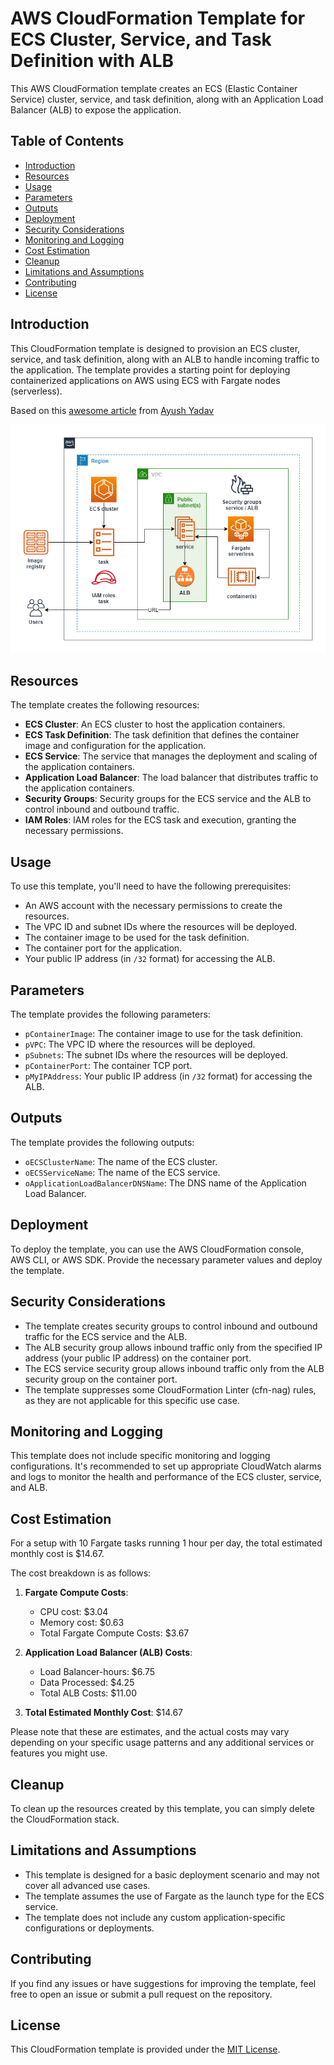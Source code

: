 # AWS CloudFormation Template for ECS Cluster, Service, and Task Definition with ALB

This AWS CloudFormation template creates an ECS (Elastic Container Service) cluster, service, and task definition, along with an Application Load Balancer (ALB) to expose the application.

## Table of Contents

- [Introduction](#introduction)
- [Resources](#resources)
- [Usage](#usage)
- [Parameters](#parameters)
- [Outputs](#outputs)
- [Deployment](#deployment)
- [Security Considerations](#security-considerations)
- [Monitoring and Logging](#monitoring-and-logging)
- [Cost Estimation](#cost-estimation)
- [Cleanup](#cleanup)
- [Limitations and Assumptions](#limitations-and-assumptions)
- [Contributing](#contributing)
- [License](#license)

## Introduction

This CloudFormation template is designed to provision an ECS cluster, service, and task definition, along with an ALB to handle incoming traffic to the application. The template provides a starting point for deploying containerized applications on AWS using ECS with Fargate nodes (serverless).

Based on this <a href="https://medium.com/@ayushunleashed/how-to-build-ecs-ec2-auto-scaling-infrastructure-on-aws-ba730aa076a9">awesome article</a> from <a href="https://www.linkedin.com/in/ayushunleashed/">Ayush Yadav</a>

![Alt text](../diagrams/ecs-cluster.png?raw=true "Diagram Image")

## Resources

The template creates the following resources:

- **ECS Cluster**: An ECS cluster to host the application containers.
- **ECS Task Definition**: The task definition that defines the container image and configuration for the application.
- **ECS Service**: The service that manages the deployment and scaling of the application containers.
- **Application Load Balancer**: The load balancer that distributes traffic to the application containers.
- **Security Groups**: Security groups for the ECS service and the ALB to control inbound and outbound traffic.
- **IAM Roles**: IAM roles for the ECS task and execution, granting the necessary permissions.

## Usage

To use this template, you'll need to have the following prerequisites:

- An AWS account with the necessary permissions to create the resources.
- The VPC ID and subnet IDs where the resources will be deployed.
- The container image to be used for the task definition.
- The container port for the application.
- Your public IP address (in `/32` format) for accessing the ALB.

## Parameters

The template provides the following parameters:

- `pContainerImage`: The container image to use for the task definition.
- `pVPC`: The VPC ID where the resources will be deployed.
- `pSubnets`: The subnet IDs where the resources will be deployed.
- `pContainerPort`: The container TCP port.
- `pMyIPAddress`: Your public IP address (in `/32` format) for accessing the ALB.

## Outputs

The template provides the following outputs:

- `oECSClusterName`: The name of the ECS cluster.
- `oECSServiceName`: The name of the ECS service.
- `oApplicationLoadBalancerDNSName`: The DNS name of the Application Load Balancer.

## Deployment

To deploy the template, you can use the AWS CloudFormation console, AWS CLI, or AWS SDK. Provide the necessary parameter values and deploy the template.

## Security Considerations

- The template creates security groups to control inbound and outbound traffic for the ECS service and the ALB.
- The ALB security group allows inbound traffic only from the specified IP address (your public IP address) on the container port.
- The ECS service security group allows inbound traffic only from the ALB security group on the container port.
- The template suppresses some CloudFormation Linter (cfn-nag) rules, as they are not applicable for this specific use case.

## Monitoring and Logging

This template does not include specific monitoring and logging configurations. It's recommended to set up appropriate CloudWatch alarms and logs to monitor the health and performance of the ECS cluster, service, and ALB.

## Cost Estimation

For a setup with 10 Fargate tasks running 1 hour per day, the total estimated monthly cost is $14.67.

The cost breakdown is as follows:

1. **Fargate Compute Costs**:
   - CPU cost: $3.04
   - Memory cost: $0.63
   - Total Fargate Compute Costs: $3.67

2. **Application Load Balancer (ALB) Costs**:
   - Load Balancer-hours: $6.75
   - Data Processed: $4.25
   - Total ALB Costs: $11.00

3. **Total Estimated Monthly Cost**: $14.67

Please note that these are estimates, and the actual costs may vary depending on your specific usage patterns and any additional services or features you might use.

## Cleanup

To clean up the resources created by this template, you can simply delete the CloudFormation stack.

## Limitations and Assumptions

- This template is designed for a basic deployment scenario and may not cover all advanced use cases.
- The template assumes the use of Fargate as the launch type for the ECS service.
- The template does not include any custom application-specific configurations or deployments.

## Contributing

If you find any issues or have suggestions for improving the template, feel free to open an issue or submit a pull request on the repository.

## License

This CloudFormation template is provided under the [MIT License](LICENSE).